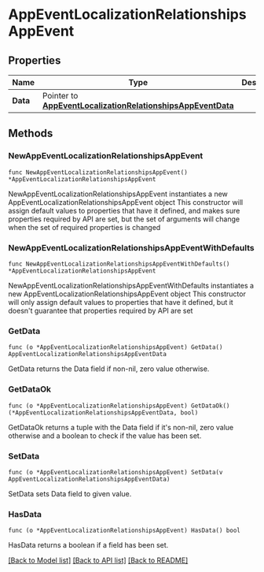 # AppEventLocalizationRelationshipsAppEvent

## Properties

Name | Type | Description | Notes
------------ | ------------- | ------------- | -------------
**Data** | Pointer to [**AppEventLocalizationRelationshipsAppEventData**](AppEventLocalizationRelationshipsAppEventData.md) |  | [optional] 

## Methods

### NewAppEventLocalizationRelationshipsAppEvent

`func NewAppEventLocalizationRelationshipsAppEvent() *AppEventLocalizationRelationshipsAppEvent`

NewAppEventLocalizationRelationshipsAppEvent instantiates a new AppEventLocalizationRelationshipsAppEvent object
This constructor will assign default values to properties that have it defined,
and makes sure properties required by API are set, but the set of arguments
will change when the set of required properties is changed

### NewAppEventLocalizationRelationshipsAppEventWithDefaults

`func NewAppEventLocalizationRelationshipsAppEventWithDefaults() *AppEventLocalizationRelationshipsAppEvent`

NewAppEventLocalizationRelationshipsAppEventWithDefaults instantiates a new AppEventLocalizationRelationshipsAppEvent object
This constructor will only assign default values to properties that have it defined,
but it doesn't guarantee that properties required by API are set

### GetData

`func (o *AppEventLocalizationRelationshipsAppEvent) GetData() AppEventLocalizationRelationshipsAppEventData`

GetData returns the Data field if non-nil, zero value otherwise.

### GetDataOk

`func (o *AppEventLocalizationRelationshipsAppEvent) GetDataOk() (*AppEventLocalizationRelationshipsAppEventData, bool)`

GetDataOk returns a tuple with the Data field if it's non-nil, zero value otherwise
and a boolean to check if the value has been set.

### SetData

`func (o *AppEventLocalizationRelationshipsAppEvent) SetData(v AppEventLocalizationRelationshipsAppEventData)`

SetData sets Data field to given value.

### HasData

`func (o *AppEventLocalizationRelationshipsAppEvent) HasData() bool`

HasData returns a boolean if a field has been set.


[[Back to Model list]](../README.md#documentation-for-models) [[Back to API list]](../README.md#documentation-for-api-endpoints) [[Back to README]](../README.md)


